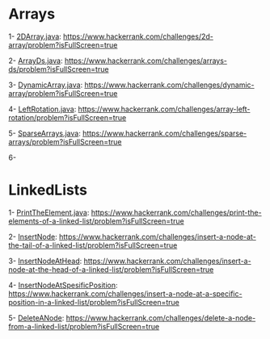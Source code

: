# Arrays

1- [2DArray.java](./array/q1/ArrayTwoD.java): https://www.hackerrank.com/challenges/2d-array/problem?isFullScreen=true

2- [ArrayDs.java](./array/q2/ArrayDs.java): https://www.hackerrank.com/challenges/arrays-ds/problem?isFullScreen=true

3- [DynamicArray.java](./array/q3/DynamicArray.java): https://www.hackerrank.com/challenges/dynamic-array/problem?isFullScreen=true

4- [LeftRotation.java](./array/q4/LeftRotation.java): https://www.hackerrank.com/challenges/array-left-rotation/problem?isFullScreen=true

5- [SparseArrays.java](./array/q5/SparseArrays.java): https://www.hackerrank.com/challenges/sparse-arrays/problem?isFullScreen=true

6- 


# LinkedLists

1- [PrintTheElement.java](./linkedList/q1/PrintTheElements.java): https://www.hackerrank.com/challenges/print-the-elements-of-a-linked-list/problem?isFullScreen=true

2- [InsertNode](./linkedList/q2/InsertNode.java): https://www.hackerrank.com/challenges/insert-a-node-at-the-tail-of-a-linked-list/problem?isFullScreen=true

3- [InsertNodeAtHead](./linkedList/q3/InsertNodeAtHead.java): https://www.hackerrank.com/challenges/insert-a-node-at-the-head-of-a-linked-list/problem?isFullScreen=true

4- [InsertNodeAtSpesificPosition](./linkedList/q4/InsertANodeAtSpesificPosition.java): https://www.hackerrank.com/challenges/insert-a-node-at-a-specific-position-in-a-linked-list/problem?isFullScreen=true

5- [DeleteANode](./linkedList/q5/DeleteANode.java): https://www.hackerrank.com/challenges/delete-a-node-from-a-linked-list/problem?isFullScreen=true